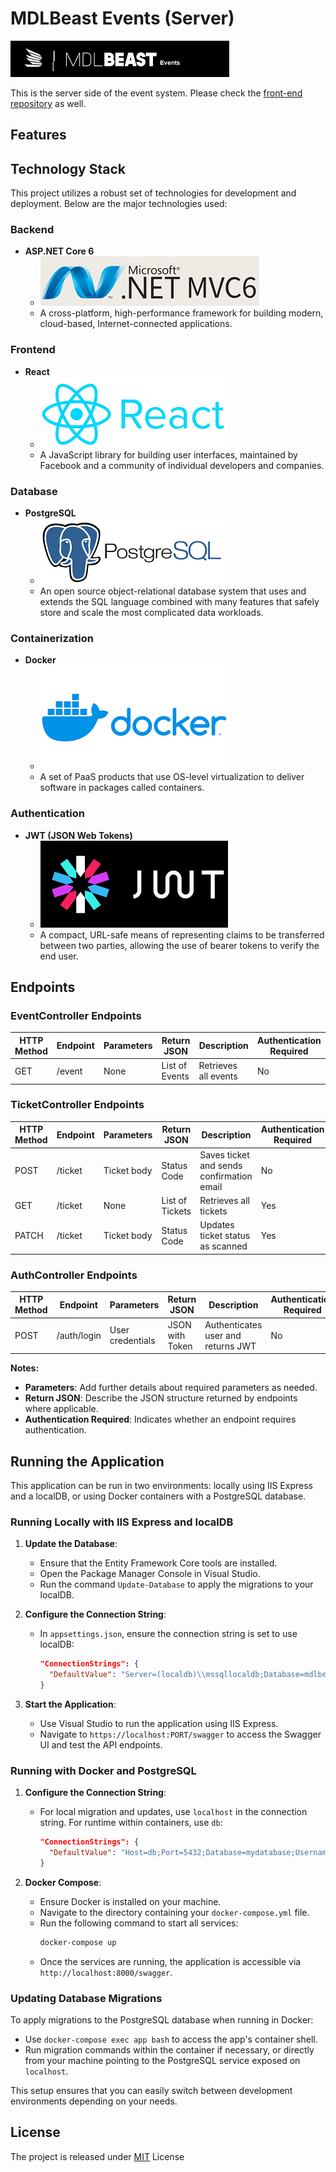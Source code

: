 # MDLBeast Events (Server)

![Events](https://github.com/RamiB1234/mdlbeast-events-server/blob/master/README_Images/mdlBeastLogo.png?raw=true)

This is the server side of the event system. Please check the [front-end repository](https://github.com/RamiB1234/mdlbeast-events-front) as well.

## Features

## Technology Stack

This project utilizes a robust set of technologies for development and deployment. Below are the major technologies used:

### Backend
- **ASP.NET Core 6**
  - ![ASP.NET Core 6 Logo](https://github.com/RamiB1234/mdlbeast-events-server/blob/master/README_Images/aspnet.PNG?raw=true)
  - A cross-platform, high-performance framework for building modern, cloud-based, Internet-connected applications.

### Frontend
- **React**
  - ![React Logo](https://github.com/RamiB1234/mdlbeast-events-server/blob/master/README_Images/react.PNG?raw=true)
  - A JavaScript library for building user interfaces, maintained by Facebook and a community of individual developers and companies.

### Database
- **PostgreSQL**
  - ![PostgreSQL Logo](https://github.com/RamiB1234/mdlbeast-events-server/blob/master/README_Images/postgre.PNG?raw=true)
  - An open source object-relational database system that uses and extends the SQL language combined with many features that safely store and scale the most complicated data workloads.

### Containerization
- **Docker**
  - ![Docker Logo](https://github.com/RamiB1234/mdlbeast-events-server/blob/master/README_Images/docker.PNG?raw=true)
  - A set of PaaS products that use OS-level virtualization to deliver software in packages called containers.

### Authentication
- **JWT (JSON Web Tokens)**
  - ![JWT Logo](https://github.com/RamiB1234/mdlbeast-events-server/blob/master/README_Images/jwt.PNG?raw=true)
  - A compact, URL-safe means of representing claims to be transferred between two parties, allowing the use of bearer tokens to verify the end user.


## Endpoints

### EventController Endpoints

| HTTP Method | Endpoint | Parameters | Return JSON   | Description          | Authentication Required |
|-------------|----------|------------|---------------|----------------------|-------------------------|
| GET         | /event   | None       | List of Events| Retrieves all events | No                      |

### TicketController Endpoints

| HTTP Method | Endpoint | Parameters  | Return JSON | Description                                | Authentication Required |
|-------------|----------|-------------|-------------|--------------------------------------------|-------------------------|
| POST        | /ticket  | Ticket body | Status Code | Saves ticket and sends confirmation email  | No                      |
| GET         | /ticket  | None        | List of Tickets | Retrieves all tickets                   | Yes                     |
| PATCH       | /ticket  | Ticket body | Status Code | Updates ticket status as scanned           | Yes                     |

### AuthController Endpoints

| HTTP Method | Endpoint   | Parameters       | Return JSON      | Description                         | Authentication Required |
|-------------|------------|------------------|------------------|-------------------------------------|-------------------------|
| POST        | /auth/login| User credentials | JSON with Token  | Authenticates user and returns JWT  | No                      |

**Notes:**
- **Parameters**: Add further details about required parameters as needed.
- **Return JSON**: Describe the JSON structure returned by endpoints where applicable.
- **Authentication Required**: Indicates whether an endpoint requires authentication.


## Running the Application

This application can be run in two environments: locally using IIS Express and a localDB, or using Docker containers with a PostgreSQL database.

### Running Locally with IIS Express and localDB

1. **Update the Database**:
   - Ensure that the Entity Framework Core tools are installed.
   - Open the Package Manager Console in Visual Studio.
   - Run the command `Update-Database` to apply the migrations to your localDB.
   
2. **Configure the Connection String**:
   - In `appsettings.json`, ensure the connection string is set to use localDB:
     ```json
     "ConnectionStrings": {
       "DefaultValue": "Server=(localdb)\\mssqllocaldb;Database=mdlbeast-events-db;Trusted_Connection=True;MultipleActiveResultSets=true"
     }
     ```

3. **Start the Application**:
   - Use Visual Studio to run the application using IIS Express.
   - Navigate to `https://localhost:PORT/swagger` to access the Swagger UI and test the API endpoints.

### Running with Docker and PostgreSQL

1. **Configure the Connection String**:
   - For local migration and updates, use `localhost` in the connection string. For runtime within containers, use `db`:
     ```json
     "ConnectionStrings": {
       "DefaultValue": "Host=db;Port=5432;Database=mydatabase;Username=postgres;Password=mysecretpassword" // Use 'Host=localhost' for local migration
     }
     ```

2. **Docker Compose**:
   - Ensure Docker is installed on your machine.
   - Navigate to the directory containing your `docker-compose.yml` file.
   - Run the following command to start all services:
     ```bash
     docker-compose up
     ```
   - Once the services are running, the application is accessible via `http://localhost:8000/swagger`.

### Updating Database Migrations

To apply migrations to the PostgreSQL database when running in Docker:
- Use `docker-compose exec app bash` to access the app's container shell.
- Run migration commands within the container if necessary, or directly from your machine pointing to the PostgreSQL service exposed on `localhost`.

This setup ensures that you can easily switch between development environments depending on your needs.


## License
The project is released under [MIT](https://github.com/RamiB1234/mdlbeast-events-server/blob/master/LICENSE) License
